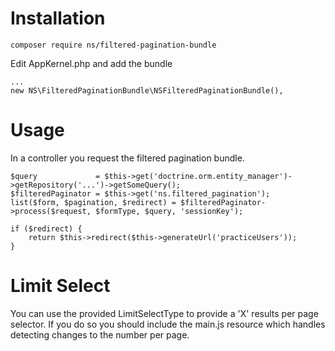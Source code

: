 Installation
============

    composer require ns/filtered-pagination-bundle

Edit AppKernel.php and add the bundle

    ...
    new NS\FilteredPaginationBundle\NSFilteredPaginationBundle(),

Usage
============

In a controller you request the filtered pagination bundle.

    $query             = $this->get('doctrine.orm.entity_manager')->getRepository('...')->getSomeQuery();
    $filteredPaginator = $this->get('ns.filtered_pagination');
    list($form, $pagination, $redirect) = $filteredPaginator->process($request, $formType, $query, 'sessionKey');

    if ($redirect) {
        return $this->redirect($this->generateUrl('practiceUsers'));
    }

Limit Select
============

You can use the provided LimitSelectType to provide a 'X' results per page selector. If you do so
you should include the main.js resource which handles detecting changes to the number per page.

